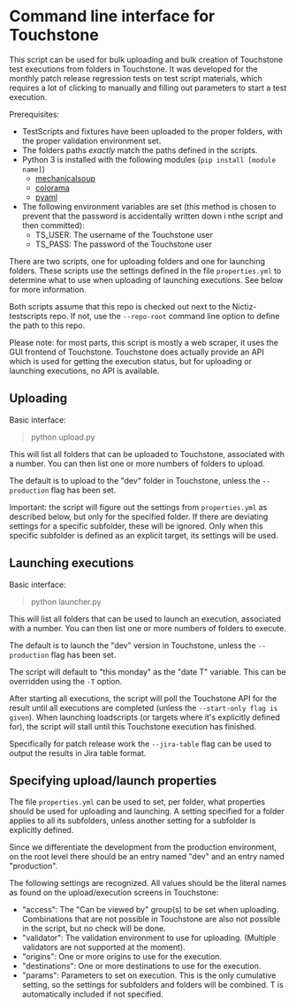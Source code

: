 # Command line interface for Touchstone

This script can be used for bulk uploading and bulk creation of Touchstone test executions from folders in Touchstone. It was developed for the monthly patch release regression tests on test script materials, which requires a lot of clicking to manually and filling out parameters to start a test execution.

Prerequisites:
* TestScripts and fixtures have been uploaded to the proper folders, with the proper validation environment set.
* The folders paths _exactly_ match the paths defined in the scripts.
* Python 3 is installed with the following modules (`pip install [module name]`)
    * [mechanicalsoup](https://pypi.org/project/MechanicalSoup/)
    * [colorama](https://pypi.org/project/colorama/)
    * [pyaml](https://pypi.org/project/pyaml/)
* The following environment variables are set (this method is chosen to prevent that the password is accidentally written down i nthe script and then committed):
    * TS_USER: The username of the Touchstone user
    * TS_PASS: The password of the Touchstone user

There are two scripts, one for uploading folders and one for launching folders. These scripts use the settings defined in the file `properties.yml` to determine what to use when uploading of launching executions. See below for more information.

Both scripts assume that this repo is checked out next to the Nictiz-testscripts repo. If not, use the `--repo-root` command line option to define the path to this repo.

Please note: for most parts, this script is mostly a web scraper, it uses the GUI frontend of Touchstone. Touchstone does actually provide an API which is used for getting the execution status, but for uploading or launching executions, no API is available.

## Uploading
Basic interface:
> python upload.py

This will list all folders that can be uploaded to Touchstone, associated with a number. You can then list one or more numbers of folders to upload.

The default is to upload to the "dev" folder in Touchstone, unless the `--production` flag has been set.

Important: the script will figure out the settings from `properties.yml` as described below, but only for the specified folder. If there are deviating settings for a specific subfolder, these will be ignored. Only when this specific subfolder is defined as an explicit target, its settings will be used.

## Launching executions
Basic interface:
> python launcher.py

This will list all folders that can be used to launch an execution, associated with a number. You can then list one or more numbers of folders to execute.

The default is to launch the "dev" version in Touchstone, unless the `--production` flag has been set.

The script will default to "this monday" as the "date T" variable. This can be overridden using the `-T` option.

After starting all executions, the script will poll the Touchstone API for the result until all executions are completed (unless the `--start-only flag is given`). When launching loadscripts (or targets where it's explicitly defined for), the script will stall until this Touchstone execution has finished.

Specifically for patch release work the `--jira-table` flag can be used to output the results in Jira table format.

## Specifying upload/launch properties
The file `properties.yml` can be used to set, per folder, what properties should be used for uploading and launching. A setting specified for a folder applies to all its subfolders, unless another setting for a subfolder is explicitly defined.

Since we differentiate the development from the production environment, on the root level there should be an entry named "dev" and an entry named "production".

The following settings are recognized. All values should be the literal names as found on the upload/execution screens in Touchstone:
- "access": The "Can be viewed by" group(s) to be set when uploading.  Combinations that are not possible in Touchstone are also not possible in the script, but no check will be done.
- "validator": The validation environment to use for uploading. (Multiple validators are not supported at the moment).
- "origins": One or more origins to use for the execution. 
- "destinations": One or more destinations to use for the execution.
- "params": Parameters to set on execution. This is the only cumulative setting, so the settings for subfolders and folders will be combined. T is automatically included if not specified.